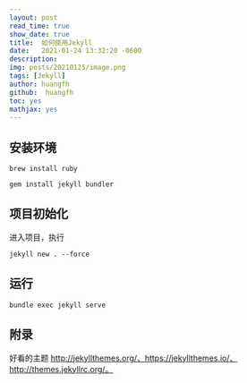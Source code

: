 ```yaml
---
layout: post
read_time: true
show_date: true
title:  如何使用Jekyll
date:   2021-01-24 13:32:20 -0600
description:
img: posts/20210125/image.png
tags: [Jekyll]
author: huangfh
github:  huangfh
toc: yes
mathjax: yes
---
```

## 安装环境
```
brew install ruby
```

```
gem install jekyll bundler
```
## 项目初始化
进入项目，执行
```
jekyll new . --force
```

## 运行
```
bundle exec jekyll serve
```

## 附录
好看的主题
http://jekyllthemes.org/、https://jekyllthemes.io/、http://themes.jekyllrc.org/。

